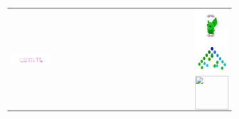 

<table  border=0.5px"
    <tr>
        <td width="80%" align="left">
            <img align="left" src="./assets/commits.svg" width="90px" height="20px" />
        </td>
        <td>
            <img align="right" src="./assets/grimLeaper.gif" width="75px" height="75px"/>
            <img align="right" src="./assets/binaryTree.gif" width="75px" height="75px"/>
            <img align="right" src="./assets/butterfree.gif" width="75px" height="75px"/>
        </td>
    </tr>
</table>
